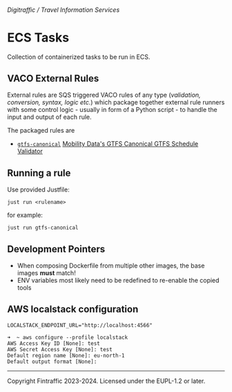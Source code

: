 ###### Digitraffic / Travel Information Services

# ECS Tasks

Collection of containerized tasks to be run in ECS.

## VACO External Rules

External rules are SQS triggered VACO rules of any type (_validation, conversion, syntax, logic etc._) which package
together external rule runners with some control logic - usually in form of a Python script - to handle the input
and output of each rule.

The packaged rules are

 - [`gtfs-canonical`](gtfs-canonical) [Mobility Data's GTFS Canonical GTFS Schedule Validator](https://github.com/MobilityData/gtfs-validator/)

## Running a rule

Use provided Justfile:
```shell
just run <rulename>
```
for example:
```shell
just run gtfs-canonical
```

## Development Pointers

 - When composing Dockerfile from multiple other images, the base images **must** match!
 - ENV variables most likely need to be redefined to re-enable the copied tools

## AWS localstack configuration

```shell
LOCALSTACK_ENDPOINT_URL="http://localhost:4566"

➜  ~ aws configure --profile localstack
AWS Access Key ID [None]: test
AWS Secret Access Key [None]: test
Default region name [None]: eu-north-1
Default output format [None]:
```

---

Copyright Fintraffic 2023-2024. Licensed under the EUPL-1.2 or later.

